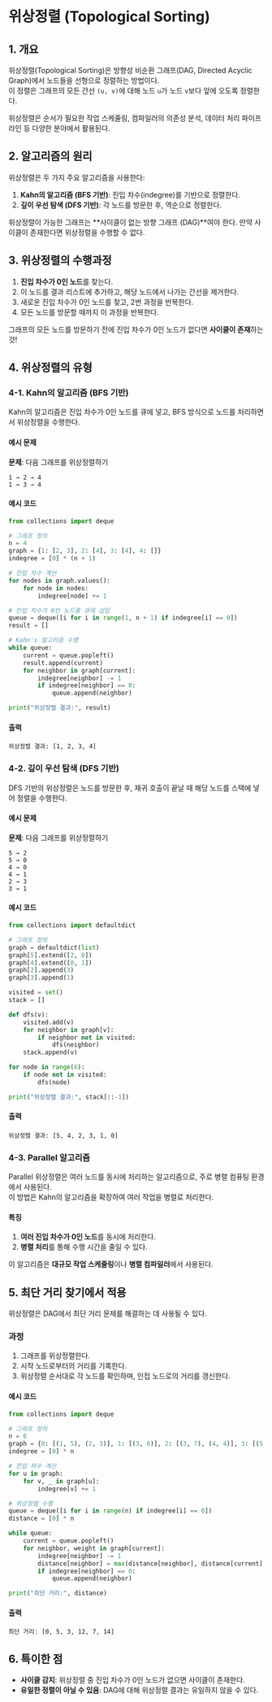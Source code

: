 # 위상정렬 (Topological Sorting)

## 1. 개요

위상정렬(Topological Sorting)은 방향성 비순환 그래프(DAG, Directed Acyclic Graph)에서 노드들을 선형으로 정렬하는 방법이다.  
이 정렬은 그래프의 모든 간선 `(u, v)`에 대해 노드 `u`가 노드 `v`보다 앞에 오도록 정렬한다.  

위상정렬은 순서가 필요한 작업 스케줄링, 컴파일러의 의존성 분석, 데이터 처리 파이프라인 등 다양한 분야에서 활용된다.

## 2. 알고리즘의 원리

위상정렬은 두 가지 주요 알고리즘을 사용한다:  

1. **Kahn의 알고리즘 (BFS 기반)**: 진입 차수(indegree)를 기반으로 정렬한다.  
2. **깊이 우선 탐색 (DFS 기반)**: 각 노드를 방문한 후, 역순으로 정렬한다.  

위상정렬이 가능한 그래프는 **사이클이 없는 방향 그래프 (DAG)**여야 한다.  만약 사이클이 존재한다면 위상정렬을 수행할 수 없다.  

## 3. 위상정렬의 수행과정

1. **진입 차수가 0인 노드**를 찾는다.  
2. 이 노드를 결과 리스트에 추가하고, 해당 노드에서 나가는 간선을 제거한다.  
3. 새로운 진입 차수가 0인 노드를 찾고, 2번 과정을 반복한다.  
4. 모든 노드를 방문할 때까지 이 과정을 반복한다.  

그래프의 모든 노드를 방문하기 전에 진입 차수가 0인 노드가 없다면 **사이클이 존재**하는 것!  

## 4. 위상정렬의 유형

### 4-1. Kahn의 알고리즘 (BFS 기반)

Kahn의 알고리즘은 진입 차수가 0인 노드를 큐에 넣고, BFS 방식으로 노드를 처리하면서 위상정렬을 수행한다.  

#### 예시 문제
**문제**: 다음 그래프를 위상정렬하기

```
1 → 2 → 4
1 → 3 → 4
```

#### 예시 코드
```python
from collections import deque

# 그래프 정의
n = 4
graph = {1: [2, 3], 2: [4], 3: [4], 4: []}
indegree = [0] * (n + 1)

# 진입 차수 계산
for nodes in graph.values():
    for node in nodes:
        indegree[node] += 1

# 진입 차수가 0인 노드를 큐에 삽입
queue = deque([i for i in range(1, n + 1) if indegree[i] == 0])
result = []

# Kahn's 알고리즘 수행
while queue:
    current = queue.popleft()
    result.append(current)
    for neighbor in graph[current]:
        indegree[neighbor] -= 1
        if indegree[neighbor] == 0:
            queue.append(neighbor)

print("위상정렬 결과:", result)
```

#### 출력
```
위상정렬 결과: [1, 2, 3, 4]
```

### 4-2. 깊이 우선 탐색 (DFS 기반)

DFS 기반의 위상정렬은 노드를 방문한 후, 재귀 호출이 끝날 때 해당 노드를 스택에 넣어 정렬을 수행한다.

#### 예시 문제
**문제**: 다음 그래프를 위상정렬하기

```
5 → 2
5 → 0
4 → 0
4 → 1
2 → 3
3 → 1
```

#### 예시 코드
```python
from collections import defaultdict

# 그래프 정의
graph = defaultdict(list)
graph[5].extend([2, 0])
graph[4].extend([0, 1])
graph[2].append(3)
graph[3].append(1)

visited = set()
stack = []

def dfs(v):
    visited.add(v)
    for neighbor in graph[v]:
        if neighbor not in visited:
            dfs(neighbor)
    stack.append(v)

for node in range(6):
    if node not in visited:
        dfs(node)

print("위상정렬 결과:", stack[::-1])
```

#### 출력
```
위상정렬 결과: [5, 4, 2, 3, 1, 0]
```

### 4-3. Parallel 알고리즘

Parallel 위상정렬은 여러 노드를 동시에 처리하는 알고리즘으로, 주로 병렬 컴퓨팅 환경에서 사용된다.  
이 방법은 Kahn의 알고리즘을 확장하여 여러 작업을 병렬로 처리한다.

#### 특징
1. **여러 진입 차수가 0인 노드**를 동시에 처리한다.  
2. **병렬 처리**를 통해 수행 시간을 줄일 수 있다.  

이 알고리즘은 **대규모 작업 스케줄링**이나 **병렬 컴파일러**에서 사용된다.  

## 5. 최단 거리 찾기에서 적용

위상정렬은 DAG에서 최단 거리 문제를 해결하는 데 사용될 수 있다.  

### 과정
1. 그래프를 위상정렬한다.  
2. 시작 노드로부터의 거리를 기록한다.  
3. 위상정렬 순서대로 각 노드를 확인하며, 인접 노드로의 거리를 갱신한다.  

#### 예시 코드
```python
from collections import deque

# 그래프 정의
n = 6
graph = {0: [(1, 5), (2, 3)], 1: [(3, 6)], 2: [(3, 7), (4, 4)], 3: [(5, 2)], 4: [(5, 1)], 5: []}
indegree = [0] * n

# 진입 차수 계산
for u in graph:
    for v, _ in graph[u]:
        indegree[v] += 1

# 위상정렬 수행
queue = deque([i for i in range(n) if indegree[i] == 0])
distance = [0] * n

while queue:
    current = queue.popleft()
    for neighbor, weight in graph[current]:
        indegree[neighbor] -= 1
        distance[neighbor] = max(distance[neighbor], distance[current] + weight)
        if indegree[neighbor] == 0:
            queue.append(neighbor)

print("최단 거리:", distance)
```

#### 출력
```
최단 거리: [0, 5, 3, 12, 7, 14]
```

## 6. 특이한 점

- **사이클 감지**: 위상정렬 중 진입 차수가 0인 노드가 없으면 사이클이 존재한다.
- **유일한 정렬이 아닐 수 있음**: DAG에 대해 위상정렬 결과는 유일하지 않을 수 있다.
